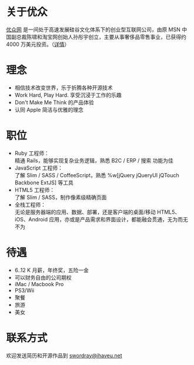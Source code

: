 # 关于优众

[优众网](http://www.ihaveu.com/home) 是一间处于高速发展硅谷文化体系下的创业型互联网公司，由原 MSN 中国副总裁陈啸和淘宝网创始人孙彤宇创立，主要从事奢侈品零售事业，已获得约 4000 万美元投资。（[详情](http://www.ihaveu.com/about)）

# 理念

* 相信技术改变世界，乐于折腾各种开源技术
* Work Hard, Play Hard. 享受沉浸于工作的乐趣
* Don't Make Me Think 的产品体验
* 认同 Apple 简洁与优雅的理念

# 职位

* Ruby 工程师：  
精通 Rails，能够实现复杂业务逻辑，熟悉 B2C / ERP / 搜索 功能为佳
* JavaScript 工程师：  
了解 Slim / SASS / CoffeeScript，熟悉 %w[jQuery jQueryUI jQTouch Backbone ExtJS] 等工具
* HTML5 工程师：  
了解 Slim / SASS，制作像素级精确页面
* 全栈工程师：  
无论是服务器端的应用、数据、部署，还是客户端的桌面/移动 HTML5、iOS、Android 应用，亦或是产品需求和界面设计，都能融会贯通，无为而无不为

# 待遇

* 6..12 K 月薪，年终奖，五险一金
* 可以财务自由的公司期权
* iMac / Macbook Pro
* PS3/Wii
* 聚餐
* 旅游
* 美女

# 联系方式

欢迎发送简历和开源作品到 <swordray@ihaveu.net>
